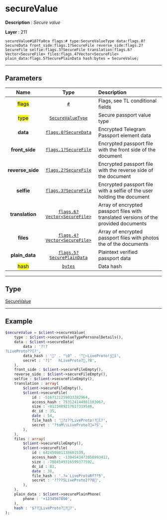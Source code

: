 # secureValue

**Description** : *Secure value*

**Layer** : 211

```tl
secureValue#187fa0ca flags:# type:SecureValueType data:flags.0?SecureData front_side:flags.1?SecureFile reverse_side:flags.2?SecureFile selfie:flags.3?SecureFile translation:flags.6?Vector<SecureFile> files:flags.4?Vector<SecureFile> plain_data:flags.5?SecurePlainData hash:bytes = SecureValue;
```

---

## Parameters

| Name | Type | Description |
| :---: | :---: | :--- |
| <mark>flags</mark> | [`#`](type/#) | Flags, see TL conditional fields |
| <mark>type</mark> | [`SecureValueType`](type/SecureValueType) | Secure passport value type |
| **data** | [`flags.0?SecureData`](type/SecureData) | Encrypted Telegram Passport element data |
| **front_side** | [`flags.1?SecureFile`](type/SecureFile) | Encrypted passport file with the front side of the document |
| **reverse_side** | [`flags.2?SecureFile`](type/SecureFile) | Encrypted passport file with the reverse side of the document |
| **selfie** | [`flags.3?SecureFile`](type/SecureFile) | Encrypted passport file with a selfie of the user holding the document |
| **translation** | [`flags.6?Vector<SecureFile>`](type/SecureFile) | Array of encrypted passport files with translated versions of the provided documents |
| **files** | [`flags.4?Vector<SecureFile>`](type/SecureFile) | Array of encrypted passport files with photos the of the documents |
| **plain_data** | [`flags.5?SecurePlainData`](type/SecurePlainData) | Plaintext verified passport data |
| <mark>hash</mark> | [`bytes`](type/bytes) | Data hash |

---

## Type

[SecureValue](type/SecureValue)

---

## Example

```php
$secureValue = $client->secureValue(
	type : $client->secureValueTypePersonalDetails(),
	data : $client->secureData(
		data : '?!?
?LiveProto??[?',
		data_hash : '' . "\0" . '^~LiveProto!jĩ',
		secret : '?]"	hLiveProto?,?8',
	),
	front_side : $client->secureFileEmpty(),
	reverse_side : $client->secureFileEmpty(),
	selfie : $client->secureFileEmpty(),
	translation : array(
		$client->secureFileEmpty(),
		$client->secureFile(
			id : -5167121259033282964,
			access_hash : 753124144981103067,
			size : -8123489217617319548,
			dc_id : 35,
			date : 54,
			file_hash : '?z??LiveProto!?l?',
			secret : '?toM\\LiveProto?=?S',
		),
	),
	files : array(
		$client->secureFileEmpty(),
		$client->secureFile(
			id : 642450981138601539,
			access_hash : -1384543472050993412,
			size : -7884549316599377592,
			dc_id : 81,
			date : 38,
			file_hash : '.?=`LiveProtoRf??5',
			secret : '????SLiveProto2??O',
		),
	),
	plain_data : $client->securePlainPhone(
		phone : '+1234567890',
	),
	hash : '$??LiveProto???',
);
```